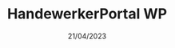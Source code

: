 ---
title: HandewerkerPortal WP
date: 21/04/2023
categories: 
  - WordPress Themes
tags:
  - HTML
  - CSS
  - JavaScript
  - PHP
images: /assets/handwerkerportal.jpg
madefor: https://www.handwerkeportal.com/
preview:
  - icon: fas fa-pager
    label: Index
    url: https://www.handwerkeportal.com/
  - icon: fas fa-pager
    label: Search
    url: https://test.handwerkeportal.com/search-listings
---